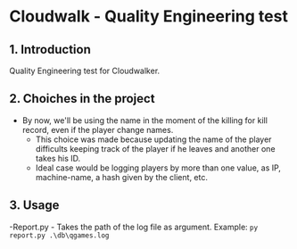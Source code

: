 # Cloudwalk - Quality Engineering test

## 1. Introduction

Quality Engineering test for Cloudwalker.

## 2. Choiches in the project

- By now, we'll be using the name in the moment of the killing for kill record, even if the player change names.
    - This choice was made because updating the name of the player difficults keeping track of the player if he leaves and another one takes his ID. 
    - Ideal case would be logging players by more than one value, as IP, machine-name, a hash given by the client, etc.

## 3. Usage

 -Report.py
    - Takes the path of the log file as argument.
    Example:
    ```
     py report.py .\db\qgames.log
    ```